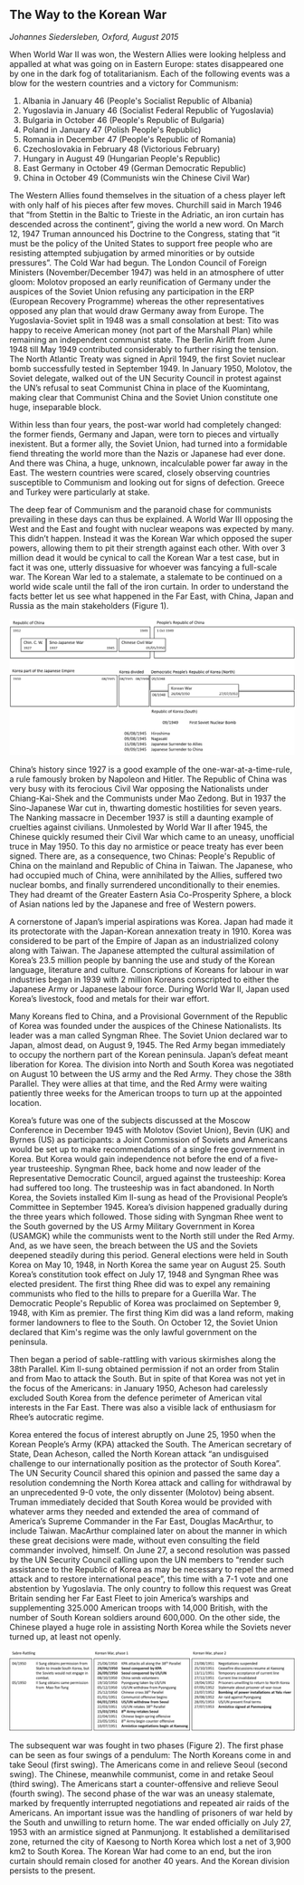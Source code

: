
## The Way to the Korean War

*Johannes Siedersleben, Oxford, August 2015*

When World War II was won, the Western Allies were looking helpless and appalled at what was 
going on in Eastern Europe: states disappeared one by one in the dark fog of totalitarianism. 
Each of the following events was a blow for the western countries and a victory for Communism:

1. Albania in January 46 (People's Socialist Republic of Albania)
2. Yugoslavia in January 46 (Socialist Federal Republic of Yugoslavia)
3. Bulgaria in October 46 (People's Republic of Bulgaria)
4. Poland in January 47 (Polish People's Republic)
5. Romania in December 47 (People's Republic of Romania)
6. Czechoslovakia in February 48 (Victorious February)
7. Hungary in August 49 (Hungarian People's Republic)
8. East Germany in October 49 (German Democratic Republic)
9. China in October 49 (Communists win the Chinese Civil War)

The Western Allies found themselves in the situation of a chess player left with only half of his pieces
after few moves. Churchill said in March 1946 that “from Stettin in the Baltic to Trieste 
in the Adriatic, an iron curtain has descended across the continent”, giving the world a new word. 
On March 12, 1947 Truman announced his Doctrine to the Congress, stating that “it must be the policy of 
the United States to support free people who are resisting attempted subjugation by armed minorities or
by outside pressures”. The Cold War had begun. The London Council of Foreign Ministers 
(November/December 1947) was held in an atmosphere of utter gloom: Molotov proposed an early 
reunification of Germany under the auspices of the Soviet Union refusing any participation in 
the ERP (European Recovery Programme) whereas the other representatives opposed any plan that would draw
Germany away from Europe. The Yugoslavia-Soviet split in 1948 was a small consolation at best: Tito
was happy to receive American money (not part of the Marshall Plan) while remaining an independent 
communist state. The Berlin Airlift from June 1948 till May 1949 contributed considerably to further 
rising the tension. The North Atlantic Treaty was signed in April 1949, the first Soviet nuclear
bomb successfully tested in September 1949. In January 1950, Molotov, the Soviet delegate, walked
out of the UN Security Council in protest against the UN’s refusal to seat Communist China in place of
the Kuomintang, making clear that Communist China and the Soviet Union constitute one huge, inseparable block.

Within less than four years, the post-war world had completely changed: the former fiends, Germany
and Japan, were torn to pieces and virtually inexistent. But a former ally, the Soviet Union, had
turned into a formidable fiend threating the world more than the Nazis or Japanese had ever done.
And there was China, a huge, unknown, incalculable power far away in the East. The western 
countries were scared, closely observing countries susceptible to Communism and looking out for signs of
defection. Greece and Turkey were particularly at stake.

The deep fear of Communism and the paranoid chase for communists prevailing in these days can
thus be explained. A World War III opposing the West and the East and fought with nuclear weapons
was expected by many. This didn’t happen. Instead it was the Korean War which opposed the super
powers, allowing them to pit their strength against each other. With over 3 million dead it would be
cynical to call the Korean War a test case, but in fact it was one, utterly dissuasive for whoever was
fancying a full-scale war. The Korean War led to a stalemate, a stalemate to be continued on a world
wide scale until the fall of the iron curtain. In order to understand the facts better let us see what
happened in the Far East, with China, Japan and Russia as the main stakeholders (Figure 1).

![Figure 1](6-timeline.png)

China’s history since 1927 is a good example of the one-war-at-a-time-rule, a rule famously broken by 
Napoleon and Hitler. The Republic of China was very busy with its ferocious Civil War 
opposing the Nationalists under Chiang-Kai-Shek and the Communists under Mao Zedong. 
But in 1937 the Sino-Japanese War cut in, thwarting domestic hostilities 
for seven years. The Nanking massacre in December 1937 is still a daunting example of cruelties against 
civilians. Unmolested by World War II after 1945, the Chinese quickly resumed their Civil
War which came to an uneasy, unofficial truce in May 1950. To this day no armistice or peace treaty
has ever been signed. There are, as a consequence, two Chinas: People's Republic of China on the
mainland and Republic of China in Taiwan. The Japanese, who had occupied much of China, 
were annihilated by the Allies, suffered two nuclear bombs, and finally surrendered unconditionally to their
enemies. They had dreamt of the Greater Eastern Asia Co-Prosperity Sphere, a block of Asian nations
led by the Japanese and free of Western powers.

A cornerstone of Japan’s imperial aspirations was Korea. Japan had made it its protectorate with the
Japan-Korean annexation treaty in 1910. Korea was considered to be part of the Empire of Japan as
an industrialized colony along with Taiwan. The Japanese attempted the cultural assimilation of 
Korea’s 23.5 million people by banning the use and study of the Korean language, literature and culture.
Conscriptions of Koreans for labour in war industries began in 1939 with 2 million Koreans conscripted 
to either the Japanese Army or Japanese labour force. During World War II, Japan used Korea’s livestock, 
food and metals for their war effort.

Many Koreans fled to China, and a Provisional Government of the Republic of Korea was founded under 
the auspices of the Chinese Nationalists. Its leader was a man called Syngman Rhee. The Soviet
Union declared war to Japan, almost dead, on August 9, 1945. The Red Army began immediately to
occupy the northern part of the Korean peninsula. Japan’s defeat meant liberation for Korea. 
The division into North and South Korea was negotiated on August 10 between the US army and the Red
Army. They chose the 38th Parallel. They were allies at that time, and the Red Army were 
waiting patiently three weeks for the American troops to turn up at the appointed location.

Korea’s future was one of the subjects discussed at the Moscow Conference in December 1945 with
Molotov (Soviet Union), Bevin (UK) and Byrnes (US) as participants: a Joint Commission of Soviets
and Americans would be set up to make recommendations of a single free government in Korea. But
Korea would gain independence not before the end of a five-year trusteeship. Syngman Rhee, back
home and now leader of the Representative Democratic Council, argued against the trusteeship: 
Korea had suffered too long. The trusteeship was in fact abandoned. In North Korea, the Soviets 
installed Kim Il-sung as head of the Provisional People’s Committee in September 1945. Korea’s 
division happened gradually during the three years which followed. Those siding with Syngman Rhee
went to the South governed by the US Army Military Government in Korea (USAMGK) while the communists 
went to the North still under the Red Army. And, as we have seen, the breach between the
US and the Soviets deepened steadily during this period. General elections were held in South Korea
on May 10, 1948, in North Korea the same year on August 25. South Korea’s constitution took effect
on July 17, 1948 and Syngman Rhee was elected president. The first thing Rhee did was to expel any
remaining communists who fled to the hills to prepare for a Guerilla War. The Democratic People's
Republic of Korea was proclaimed on September 9, 1948, with Kim as premier. The first thing Kim did
was a land reform, making former landowners to flee to the South. On October 12, the Soviet Union
declared that Kim's regime was the only lawful government on the peninsula.

Then began a period of sable-rattling with various skirmishes along the 38th Parallel. Kim Il-sung 
obtained permission if not an order from Stalin and from Mao to attack the South. But in spite of that
Korea was not yet in the focus of the Americans: in January 1950, Acheson had carelessly excluded
South Korea from the defence perimeter of American vital interests in the Far East. There was also a
visible lack of enthusiasm for Rhee’s autocratic regime.

Korea entered the focus of interest abruptly on June 25, 1950 when the Korean People’s Army (KPA)
attacked the South. The American secretary of State, Dean Acheson, called the North Korean attack
“an undisguised challenge to our internationally position as the protector of South Korea”. The UN
Security Council shared this opinion and passed the same day a resolution condemning the North Korea 
attack and calling for withdrawal by an unprecedented 9-0 vote, the only dissenter (Molotov) being absent. 
Truman immediately decided that South Korea would be provided with whatever arms
they needed and extended the area of command of America’s Supreme Commander in the Far East,
Douglas MacArthur, to include Taiwan. MacArthur complained later on about the manner in which
these great decisions were made, without even consulting the field commander involved, himself. On
June 27, a second resolution was passed by the UN Security Council calling upon the UN members to
“render such assistance to the Republic of Korea as may be necessary to repel the armed attack and
to restore international peace”, this time with a 7-1 vote and one abstention by Yugoslavia. The only
country to follow this request was Great Britain sending her Far East Fleet to join America’s warships
and supplementing 325.000 American troops with 14,000 British, with the number of South Korean
soldiers around 600,000. On the other side, the Chinese played a huge role in assisting North Korea
while the Soviets never turned up, at least not openly.

![Figure 2](6-korean-war.png)

The subsequent war was fought in two phases (Figure 2). The first phase can be seen as four swings
of a pendulum: The North Koreans come in and take Seoul (first swing). The Americans come in and
relieve Seoul (second swing). The Chinese, meanwhile communist, come in and retake Seoul (third
swing). The Americans start a counter-offensive and relieve Seoul (fourth swing). The second phase
of the war was an uneasy stalemate, marked by frequently interrupted negotiations and repeated air
raids of the Americans. An important issue was the handling of prisoners of war held by the South
and unwilling to return home. The war ended officially on July 27, 1953 with an armistice signed at
Panmunjong. It established a demilitarised zone, returned the city of Kaesong to North Korea which
lost a net of 3,900 km2 to South Korea. The Korean War had come to an end, but the iron curtain
should remain closed for another 40 years. And the Korean division persists to the present.